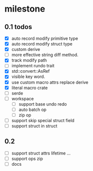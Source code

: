 # milestone

## 0.1 todos

- [x] auto record modify primitive type
- [x] auto record modify struct type
- [x] custom derive
- [ ] more effective string diff method.
- [x] track modify path
- [ ] implement rundo trait
- [x] std::convert::AsRef
- [x] visible key word.
- [x] use custom macro attrs replace derive
- [x] literal macro crate
- [ ] serde
- [ ] workspace
    - [ ] support base undo redo
    - [ ] auto batch op
    - [ ] zip op
- [ ] support skip special struct field
- [ ] support struct in struct

## 0.2

- [ ] support struct attrs lifetime ...
- [ ] support ops zip
- [ ] docs